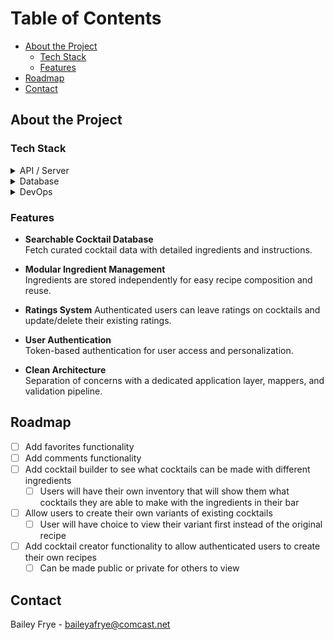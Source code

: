 # Table of Contents

- [About the Project](#about-the-project)
  - [Tech Stack](#tech-stack)
  - [Features](#features)
- [Roadmap](#roadmap)
- [Contact](#contact)

<!-- About the Project -->

## About the Project

<!-- TechStack -->

### Tech Stack

<details>
  <summary>API / Server</summary>
  <ul>
    <li><a href="https://learn.microsoft.com/en-us/dotnet/csharp/">C#</a></li>
    <li><a href="https://dotnet.microsoft.com/en-us/apps/aspnet">ASP.NET</a></li>
    <li><a href="https://docs.fluentvalidation.net/en/latest/">FluentValidation</a></li>
    <li><a href="https://github.com/mcintyre321/OneOf">OneOf</a></li>
    <li><a href="https://supabase.com/docs/reference/csharp/introduction">C# Supabase Client</a></li>
  </ul>
</details>

<details>
<summary>Database</summary>
  <ul>
    <li><a href="https://supabase.com">Supabase</a></li>
  </ul>
</details>

<details>
<summary>DevOps</summary>
  <ul>
    <li><a href="https://www.docker.com/">Docker</a></li>
  </ul>
</details>

<!-- Features -->

### Features

- **Searchable Cocktail Database**  
  Fetch curated cocktail data with detailed ingredients and instructions.

- **Modular Ingredient Management**  
  Ingredients are stored independently for easy recipe composition and reuse.

- **Ratings System**
  Authenticated users can leave ratings on cocktails and update/delete their existing ratings.

- **User Authentication**  
  Token-based authentication for user access and personalization.

- **Clean Architecture**  
  Separation of concerns with a dedicated application layer, mappers, and validation pipeline.

<!-- Roadmap -->

## Roadmap

- [ ] Add favorites functionality
- [ ] Add comments functionality
- [ ] Add cocktail builder to see what cocktails can be made with different ingredients
  - [ ] Users will have their own inventory that will show them what cocktails they are able to make with the ingredients in their bar
- [ ] Allow users to create their own variants of existing cocktails
  - [ ] User will have choice to view their variant first instead of the original recipe
- [ ] Add cocktail creator functionality to allow authenticated users to create their own recipes
  - [ ] Can be made public or private for others to view

<!-- Contact -->

## Contact

Bailey Frye - baileyafrye@comcast.net
